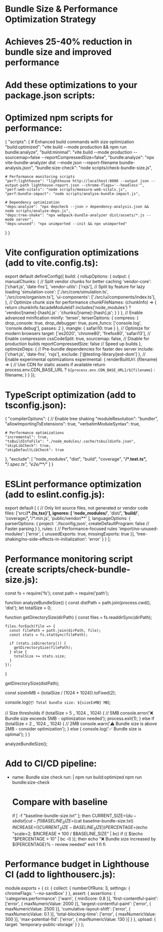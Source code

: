 # Bundle Size & Performance Optimization Strategy

# Achieves 25-40% reduction in bundle size and improved performance

# Add these optimizations to your package.json scripts:

# Optimized npm scripts for performance:

{
"scripts": { # Enhanced build commands with size optimization
"build:optimized": "vite build --mode production && npm run bundle:analyze",
"build:minimal": "vite build --mode production --sourcemap=false --reportCompressedSize=false",
"bundle:analyze": "npx vite-bundle-analyzer dist --mode json --report-filename bundle-analysis.json",
"bundle:size-check": "node scripts/check-bundle-size.js",

    # Performance monitoring scripts
    "perf:lighthouse": "lighthouse http://localhost:8080 --output json --output-path lighthouse-report.json --chrome-flags='--headless'",
    "perf:web-vitals": "node scripts/measure-web-vitals.js",
    "perf:bundle-impact": "node scripts/analyze-bundle-impact.js",

    # Dependency optimization
    "deps:analyze": "npx depcheck --json > dependency-analysis.json && node scripts/analyze-deps.js",
    "deps:tree-shake": "npx webpack-bundle-analyzer dist/assets/*.js --mode server",
    "deps:unused": "npx unimported --init && npx unimported"

}
}

# Vite configuration optimizations (add to vite.config.ts):

export default defineConfig({
build: {
rollupOptions: {
output: {
manualChunks: {
// Split vendor chunks for better caching
'vendor-core': ['chart.js', 'date-fns'],
'vendor-utils': ['rxjs'],
// Split by feature for lazy loading
'simulation-core': ['./src/core/simulation.ts', './src/core/organism.ts'],
'ui-components': ['./src/ui/components/index.ts'],
},
// Optimize chunk size for performance
chunkFileNames: (chunkInfo) => {
return chunkInfo.facadeModuleId?.includes('node_modules')
? 'vendor/[name]-[hash].js'
: 'chunks/[name]-[hash].js';
}
}
},
// Enable advanced minification
minify: 'terser',
terserOptions: {
compress: {
drop_console: true,
drop_debugger: true,
pure_funcs: ['console.log', 'console.debug'],
passes: 2
},
mangle: {
safari10: true
}
},
// Optimize for modern browsers
target: ['es2020', 'chrome80', 'firefox80', 'safari13'],
// Enable compression
cssCodeSplit: true,
sourcemap: false, // Disable for production builds
reportCompressedSize: false // Speed up builds
},
optimizeDeps: {
// Pre-bundle dependencies for faster dev server
include: ['chart.js', 'date-fns', 'rxjs'],
exclude: ['@testing-library/jest-dom']
},
// Enable experimental optimizations
experimental: {
renderBuiltUrl: (filename) => {
// Use CDN for static assets if available
return process.env.CDN_BASE_URL
? `${process.env.CDN_BASE_URL}/${filename}`
: filename;
}
}
});

# TypeScript optimization (add to tsconfig.json):

{
"compilerOptions": {
// Enable tree shaking
"moduleResolution": "bundler",
"allowImportingTsExtensions": true,
"verbatimModuleSyntax": true,

    # Performance optimizations
    "incremental": true,
    "tsBuildInfoFile": "./node_modules/.cache/tsbuildinfo.json",
    "skipLibCheck": true,
    "skipDefaultLibCheck": true

},
"exclude": [
"node_modules",
"dist",
"build",
"coverage",
"**/*.test.ts",
"**/*.spec.ts",
"e2e/**/*"
]
}

# ESLint performance optimization (add to eslint.config.js):

export default [
{
// Only lint source files, not generated or vendor code
files: ['src/**/*.{ts,tsx}'],
ignores: [
'node_modules/**',
'dist/**',
'build/**',
'coverage/**',
'**/*.min.js',
'public/vendor/**'
],
languageOptions: {
parserOptions: {
project: './tsconfig.json',
createDefaultProgram: false // Faster parsing
}
},
rules: {
// Performance-focused rules
'import/no-unused-modules': ['error', {
unusedExports: true,
missingExports: true
}],
'tree-shaking/no-side-effects-in-initialization': 'error'
}
}
];

# Performance monitoring script (create scripts/check-bundle-size.js):

const fs = require('fs');
const path = require('path');

function analyzeBundleSize() {
const distPath = path.join(process.cwd(), 'dist');
let totalSize = 0;

function getDirectorySize(dirPath) {
const files = fs.readdirSync(dirPath);

    files.forEach(file => {
      const filePath = path.join(dirPath, file);
      const stats = fs.statSync(filePath);

      if (stats.isDirectory()) {
        getDirectorySize(filePath);
      } else {
        totalSize += stats.size;
      }
    });

}

getDirectorySize(distPath);

const sizeInMB = (totalSize / (1024 \* 1024)).toFixed(2);

console.log(`📦 Total bundle size: ${sizeInMB} MB`);

// Size thresholds
if (totalSize > 5 _ 1024 _ 1024) { // 5MB
console.error('❌ Bundle size exceeds 5MB - optimization needed');
process.exit(1);
} else if (totalSize > 2 _ 1024 _ 1024) { // 2MB
console.warn('⚠️ Bundle size is above 2MB - consider optimization');
} else {
console.log('✅ Bundle size is optimal');
}
}

analyzeBundleSize();

# Add to CI/CD pipeline:

- name: Bundle size check
  run: |
  npm run build:optimized
  npm run bundle:size-check
  # Compare with baseline
  if [ -f "baseline-bundle-size.txt" ]; then
  CURRENT_SIZE=$(du -sb dist | cut -f1)
      BASELINE_SIZE=$(cat baseline-bundle-size.txt)
  INCREASE=$((CURRENT_SIZE - BASELINE_SIZE))
      PERCENTAGE=$(echo "scale=2; $INCREASE \* 100 / $BASELINE_SIZE" | bc)
      if (( $(echo "$PERCENTAGE > 10" | bc -l) )); then
        echo "❌ Bundle size increased by ${PERCENTAGE}% - review needed"
        exit 1
      fi
  fi

# Performance budget in Lighthouse CI (add to lighthouserc.js):

module.exports = {
ci: {
collect: {
numberOfRuns: 3,
settings: {
chromeFlags: '--no-sandbox'
}
},
assert: {
assertions: {
'categories:performance': ['warn', { minScore: 0.8 }],
'first-contentful-paint': ['error', { maxNumericValue: 2000 }],
'largest-contentful-paint': ['error', { maxNumericValue: 2500 }],
'cumulative-layout-shift': ['error', { maxNumericValue: 0.1 }],
'total-blocking-time': ['error', { maxNumericValue: 300 }],
'max-potential-fid': ['error', { maxNumericValue: 130 }]
}
},
upload: {
target: 'temporary-public-storage'
}
}
};
